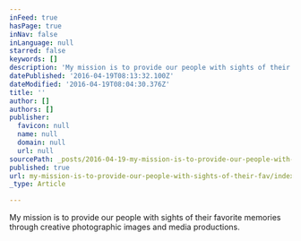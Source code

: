 ```yaml
---
inFeed: true
hasPage: true
inNav: false
inLanguage: null
starred: false
keywords: []
description: 'My mission is to provide our people with sights of their favorite memories through creative photographic images and media productions. '
datePublished: '2016-04-19T08:13:32.100Z'
dateModified: '2016-04-19T08:04:30.376Z'
title: ''
author: []
authors: []
publisher:
  favicon: null
  name: null
  domain: null
  url: null
sourcePath: _posts/2016-04-19-my-mission-is-to-provide-our-people-with-sights-of-their-fav.md
published: true
url: my-mission-is-to-provide-our-people-with-sights-of-their-fav/index.html
_type: Article

---
```

My mission is to provide our people with sights of their favorite memories through creative photographic images and media productions.